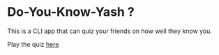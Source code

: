 # Do-You-Know-Yash ?
This is a CLI app that can quiz your friends on how well they know you.

Play the quiz [here](https://replit.com/@YashJagtap/do-you-know-Yash?embed=1&output=1) 
